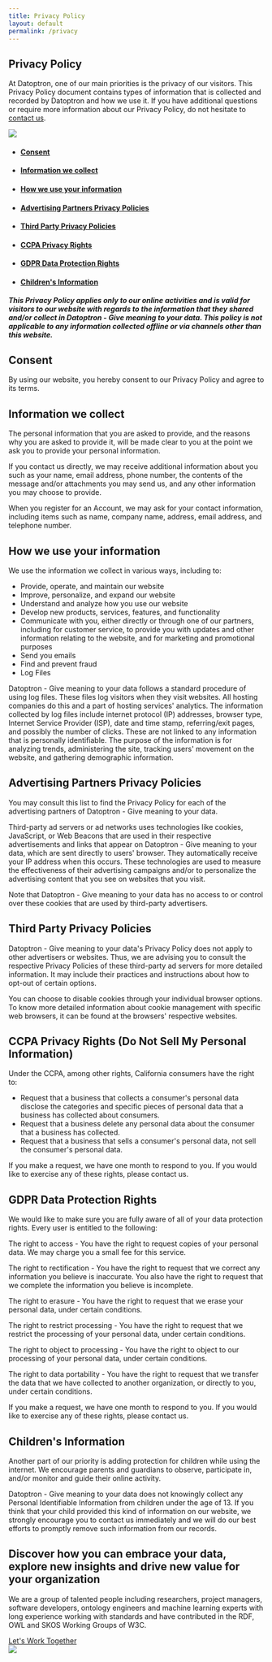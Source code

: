 ```yaml
---
title: Privacy Policy
layout: default
permalink: /privacy
---
```

<main role="main">
  <!-- main heading-->
  <section class="mainheading">
    <div class="container">
      <!-- wrap-->
      <div class="wrap">
        <h1>Privacy <span class="green">Policy</span></h1>
        <p>
          At Datoptron, one of our main priorities is the privacy of our visitors. This Privacy
          Policy document contains types of information that is collected and recorded
          by Datoptron and how we use it. If you have additional questions or require more information about our Privacy Policy,
          do not hesitate to <a class="anchor-link" href="{{ site.baseurl }}/contact">contact us</a>.
        </p>
      </div>
    </div>
  </section>
  <!-- generic layout-->
  <section class="twocolumns privacy">
    <div class="container">
      <!-- row-->
      <div class="row">
        <!-- left-->
        <div class="col-xl-4 col-lg-4 col-md-4 left">
          <!-- sticky-->
          <div class="sticky">
            <!-- oval-->
            <img class="oval" src="{{ site.baseurl }}/assets/img/ic-oval-6.png">
            <!-- scrollspy-->
            <ul class="nav navbar">
              <li class="nav-item">
                <a class="nav-link" href="#privacy-consent">
                  <h4>Consent</h4>
                </a>
              </li>
              <li class="nav-item">
                <a class="nav-link" href="#privacy-information">
                  <h4>Information we collect</h4>
                </a>
              </li>
              <li class="nav-item">
                <a class="nav-link" href="#privacy-how">
                  <h4>How we use your information</h4>
                </a>
              </li>
              <li class="nav-item">
                <a class="nav-link" href="#privacy-advertising">
                  <h4>Advertising Partners Privacy Policies</h4>
                </a>
              </li>
              <li class="nav-item">
                <a class="nav-link" href="#privacy-thirdparty">
                  <h4>Third Party Privacy Policies</h4>
                </a>
              </li>
              <li class="nav-item">
                <a class="nav-link" href="#privacy-ccpa">
                  <h4>CCPA Privacy Rights</h4>
                </a>
              </li>
              <li class="nav-item">
                <a class="nav-link" href="#privacy-gdpr">
                  <h4>GDPR Data Protection Rights</h4>
                </a>
              </li>
              <li class="nav-item">
                <a class="nav-link" href="#privacy-children">
                  <h4>Children's Information</h4>
                </a>
              </li>
            </ul>
          </div>
        </div>
        <!-- left-->
        <div class="col-xl-8 col-lg-8 col-md-8 right">
          <!-- content-->
          <div class="wrap" id="privacy-consent">
            <!-- -->
            <p>
              <b><i>
                This Privacy Policy applies only to our online activities and is valid for
                visitors to our website with regards to the information that they shared
                and/or collect in Datoptron - Give meaning to your data. This policy is not
                applicable to any information collected offline or via channels other than this website.
              </i></b>
            </p>
            <h1>Consent</h1>
            <p>By using our website, you hereby consent to our Privacy Policy and agree to its terms.</p>
          </div>
          <!-- content-->
          <div class="wrap" id="privacy-information">
            <h1>Information we collect</h1>
            <p>
              The personal information that you are asked to provide, and the reasons
              why you are asked to provide it, will be made clear to you at the
              point we ask you to provide your personal information.
            </p>
            <p>
              If you contact us directly, we may receive additional information about
              you such as your name, email address, phone number, the contents of the
              message and/or attachments you may send us, and any other information
              you may choose to provide.
            </p>
            <p>
              When you register for an Account, we may ask for your contact information, including
              items such as name, company name, address, email address, and telephone number.
            </p>
          </div>
          <!-- content-->
          <div class="wrap" id="privacy-how">
            <h1>How we use your information</h1>
            <p>We use the information we collect in various ways, including to:</p>
            <ul>
              <li>Provide, operate, and maintain our website</li>
              <li>Improve, personalize, and expand our website</li>
              <li>Understand and analyze how you use our website</li>
              <li>Develop new products, services, features, and functionality</li>
              <li>Communicate with you, either directly or through one of our partners, including for customer service, to provide you with updates and other information relating to the website, and for marketing and promotional purposes</li>
              <li>Send you emails</li>
              <li>Find and prevent fraud</li>
              <li>Log Files</li>
            </ul>
            <p>
              Datoptron - Give meaning to your data follows a standard procedure of using log files.
              These files log visitors when they visit websites. All hosting companies do this and a
              part of hosting services' analytics. The information collected by log files include
              internet protocol (IP) addresses, browser type, Internet Service Provider (ISP), date
              and time stamp, referring/exit pages, and possibly the number of clicks. These are not
              linked to any information that is personally identifiable. The purpose of the information
              is for analyzing trends, administering the site, tracking users' movement on the website,
              and gathering demographic information.
            </p>
          </div>
          <!-- content-->
          <div class="wrap" id="privacy-advertising">
            <h1>Advertising Partners Privacy Policies</h1>
            <p>
              You may consult this list to find the Privacy Policy for each of the
              advertising partners of Datoptron - Give meaning to your data.
            </p>
            <p>
              Third-party ad servers or ad networks uses technologies like cookies, JavaScript,
              or Web Beacons that are used in their respective advertisements and links that
              appear on Datoptron - Give meaning to your data, which are sent directly to users'
              browser. They automatically receive your IP address when this occurs. These
              technologies are used to measure the effectiveness of their advertising campaigns
              and/or to personalize the advertising content that you see on websites that you visit.
            </p>
            <p>
              Note that Datoptron - Give meaning to your data has no access to or control
              over these cookies that are used by third-party advertisers.
            </p>
          </div>
          <!-- content-->
          <div class="wrap" id="privacy-thirdparty">
            <h1>Third Party Privacy Policies</h1>
            <p>
              Datoptron - Give meaning to your data's Privacy Policy does not apply to
              other advertisers or websites. Thus, we are advising you to consult the
              respective Privacy Policies of these third-party ad servers for more detailed
              information. It may include their practices and instructions about
              how to opt-out of certain options.
            </p>
            <p>
              You can choose to disable cookies through your individual browser options.
              To know more detailed information about cookie management with specific
              web browsers, it can be found at the browsers' respective websites.
            </p>
          </div>
          <!-- content-->
          <div class="wrap" id="privacy-ccpa">
            <h1>CCPA Privacy Rights (Do Not Sell My Personal Information)</h1>
            <p>Under the CCPA, among other rights, California consumers have the right to:</p>
            <ul>
              <li>
                Request that a business that collects a consumer's personal data
                disclose the categories and specific pieces of personal data that
                a business has collected about consumers.
              </li>
              <li>
                Request that a business delete any personal data about
                the consumer that a business has collected.
              </li>
              <li>
                Request that a business that sells a consumer's personal data,
                not sell the consumer's personal data.
              </li>
            </ul>
            <p>
              If you make a request, we have one month to respond to you.
              If you would like to exercise any of these rights, please contact us.
            </p>
          </div>
          <!-- content-->
          <div class="wrap" id="privacy-gdpr">
            <h1>GDPR Data Protection Rights</h1>
            <p>We would like to make sure you are fully aware of all of your data protection rights. Every user is entitled to the following:</p>
            <p>The right to access - You have the right to request copies of your personal data. We may charge you a small fee for this service.</p>
            <p>The right to rectification - You have the right to request that we correct any information you believe is inaccurate. You also have the right to request that we complete the information you believe is incomplete.</p>
            <p>The right to erasure - You have the right to request that we erase your personal data, under certain conditions.</p>
            <p>The right to restrict processing - You have the right to request that we restrict the processing of your personal data, under certain conditions.</p>
            <p>The right to object to processing - You have the right to object to our processing of your personal data, under certain conditions.</p>
            <p>The right to data portability - You have the right to request that we transfer the data that we have collected to another organization, or directly to you, under certain conditions.</p>
            <p>If you make a request, we have one month to respond to you. If you would like to exercise any of these rights, please contact us.</p>
          </div>
          <!-- content-->
          <div class="wrap" id="privacy-children">
            <h1>Children's Information</h1>
            <p>Another part of our priority is adding protection for children while using the internet. We encourage parents and guardians to observe, participate in, and/or monitor and guide their online activity.</p>
            <p>Datoptron - Give meaning to your data does not knowingly collect any Personal Identifiable Information from children under the age of 13. If you think that your child provided this kind of information on our website, we strongly encourage you to contact us immediately and we will do our best efforts to promptly remove such information from our records.</p>
          </div>
        </div>
      </div>
    </div>
  </section>
  <!-- call to action-->
  <section class="home-calltoaction">
    <div class="container">
      <!-- heading-->
      <div class="text">
        <h2>Discover how you can embrace your data, explore <span class="green">new insights </span>and drive <span class="green">new value </span>for your organization</h2>
        <p>
          We are a group of talented people including researchers, project managers,
          software developers, ontology engineers and machine learning experts with
          long experience working with standards and have contributed in the RDF,
          OWL and SKOS Working Groups of W3C.
        </p>
        <a href="{{ site.baseurl }}/contact">Let's Work Together</a>
      </div>
      <!-- character-->
      <img class="character" src="{{ site.baseurl }}/assets/img/img-character-3.png">
    </div>
  </section>
</main>
